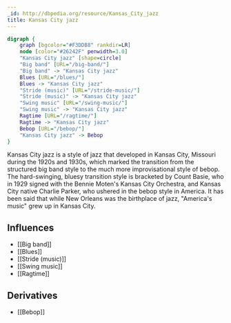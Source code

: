 ```yaml
---
_id: http://dbpedia.org/resource/Kansas_City_jazz
title: Kansas City jazz
---
```


```dot
digraph {
	graph [bgcolor="#F3DDB8" rankdir=LR]
	node [color="#26242F" penwidth=3.0]
	"Kansas City jazz" [shape=circle]
	"Big band" [URL="/big-band/"]
	"Big band" -> "Kansas City jazz"
	Blues [URL="/blues/"]
	Blues -> "Kansas City jazz"
	"Stride (music)" [URL="/stride-music/"]
	"Stride (music)" -> "Kansas City jazz"
	"Swing music" [URL="/swing-music/"]
	"Swing music" -> "Kansas City jazz"
	Ragtime [URL="/ragtime/"]
	Ragtime -> "Kansas City jazz"
	Bebop [URL="/bebop/"]
	"Kansas City jazz" -> Bebop
}
```

Kansas City jazz is a style of jazz that developed in Kansas City, Missouri during the 1920s and 1930s, which marked the transition from the structured big band style to the much more improvisational style of bebop. The hard-swinging, bluesy transition style is bracketed by Count Basie, who in 1929 signed with the Bennie Moten's Kansas City Orchestra, and Kansas City native Charlie Parker, who ushered in the bebop style in America. It has been said that while New Orleans was the birthplace of jazz, "America's music" grew up in Kansas City.

## Influences

- [[Big band]]
- [[Blues]]
- [[Stride (music)]]
- [[Swing music]]
- [[Ragtime]]

## Derivatives

- [[Bebop]]
